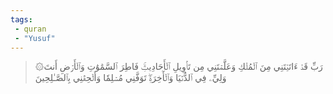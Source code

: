 ```yaml
---
tags: 
 - quran 
 - "Yusuf"
---
```


> ۞رَبِّ قَدۡ ءَاتَيۡتَنِي مِنَ ٱلۡمُلۡكِ وَعَلَّمۡتَنِي مِن تَأۡوِيلِ ٱلۡأَحَادِيثِۚ فَاطِرَ ٱلسَّمَٰوَٰتِ وَٱلۡأَرۡضِ أَنتَ وَلِيِّۦ فِي ٱلدُّنۡيَا وَٱلۡأٓخِرَةِۖ تَوَفَّنِي مُسۡلِمٗا وَأَلۡحِقۡنِي بِٱلصَّـٰلِحِينَ
